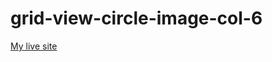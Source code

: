 # grid-view-circle-image-col-6

<a href="https://webphonix.github.io/grid-view-circle-image-col-6/boot1.html">My live site</a>
